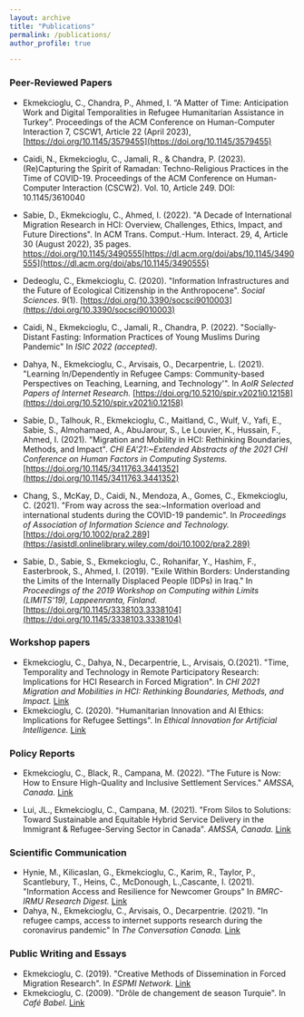 ```yaml
---
layout: archive
title: "Publications"
permalink: /publications/
author_profile: true

---
```



### Peer-Reviewed Papers

- Ekmekcioglu, C., Chandra, P., Ahmed, I. “A Matter of Time: Anticipation Work and Digital Temporalities in Refugee Humanitarian Assistance in Turkey”. Proceedings of the ACM Conference on Human-Computer Interaction 7, CSCW1, Article 22 (April 2023), [https://doi.org/10.1145/3579455](https://doi.org/10.1145/3579455)

- Caidi, N., Ekmekcioglu, C., Jamali, R., & Chandra, P. (2023). (Re)Capturing the Spirit of Ramadan: Techno-Religious Practices in the Time of COVID-19. Proceedings of the ACM Conference on Human-Computer Interaction (CSCW2). Vol. 10, Article 249. DOI: 10.1145/3610040

- Sabie, D., Ekmekcioglu, C., Ahmed, I. (2022). "A Decade of International Migration Research in HCI: Overview, Challenges, Ethics, Impact, and Future Directions". In ACM Trans. Comput.-Hum. Interact. 29, 4, Article 30 (August 2022), 35 pages. https://doi.org/10.1145/3490555[https://dl.acm.org/doi/abs/10.1145/3490555](https://dl.acm.org/doi/abs/10.1145/3490555)


- Dedeoglu, C., Ekmekcioglu, C. (2020). "Information Infrastructures and the Future of Ecological Citizenship in the Anthropocene". *Social Sciences*. 9(1). [https://doi.org/10.3390/socsci9010003](https://doi.org/10.3390/socsci9010003) 


- Caidi, N., Ekmekcioglu, C., Jamali, R., Chandra, P. (2022). "Socially-Distant Fasting: Information Practices of Young Muslims During Pandemic" In *ISIC 2022 (accepted).* 
- Dahya, N., Ekmekcioglu, C., Arvisais, O., Decarpentrie, L. (2021). "Learning In/Dependently in Refugee Camps: Community-based Perspectives on Teaching, Learning, and Technology'". In *AoIR Selected Papers of Internet Research.* [https://doi.org/10.5210/spir.v2021i0.12158](https://doi.org/10.5210/spir.v2021i0.12158) 
- Sabie, D., Talhouk, R., Ekmekcioglu, C., Maitland, C., Wulf, V., Yafi, E., Sabie, S., Almohamaed, A., AbuJarour, S., Le Louvier, K., Hussain, F., Ahmed, I. (2021). "Migration and Mobility in HCI: Rethinking Boundaries, Methods, and Impact". *CHI EA'21:~Extended Abstracts of the 2021 CHI Conference on Human Factors in Computing Systems.* [https://doi.org/10.1145/3411763.3441352](https://doi.org/10.1145/3411763.3441352) 
- Chang, S., McKay, D., Caidi, N., Mendoza, A., Gomes, C., Ekmekcioglu, C. (2021). "From way across the sea:~Information overload and international students during the COVID-19 pandemic". In *Proceedings of Association of Information Science and Technology.* [https://doi.org/10.1002/pra2.289](https://asistdl.onlinelibrary.wiley.com/doi/10.1002/pra2.289)
- Sabie, D., Sabie, S., Ekmekcioglu, C., Rohanifar, Y., Hashim, F., Easterbrook, S., Ahmed, I. (2019). "Exile Within Borders: Understanding the Limits of the Internally Displaced People (IDPs) in Iraq." In *Proceedings of the 2019 Workshop on Computing within Limits (LIMITS'19), Lappeenranta, Finland.* [https://doi.org/10.1145/3338103.3338104](https://doi.org/10.1145/3338103.3338104)



### Workshop papers

- Ekmekcioglu, C., Dahya, N., Decarpentrie, L., Arvisais, O.(2021). "Time, Temporality and Technology in Remote Participatory Research: Implications for HCI Research in Forced Migration". In *CHI 2021 Migration and Mobilities in HCI: Rethinking Boundaries, Methods, and Impact.* [Link](http://www.cs.toronto.edu/~dsabie/MigrationWorkshop/Submissions/Ekmekcioglu-et-al_2021.pdf)
- Ekmekcioglu, C. (2020). "Humanitarian Innovation and AI Ethics: Implications for Refugee Settings". In *Ethical Innovation for Artificial Intelligence.* [Link](https://ei4ai.wordpress.com/2020/10/19/humanitarian-innovation-and-ai-ethics-implications-for-refugee-settings-by-cansu-e-dedeoglu-faculty-of-information-university-of-toronto/)

### Policy Reports

- Ekmekcioglu, C., Black, R., Campana, M. (2022). "The Future is Now: How to Ensure High-Quality and Inclusive Settlement Services." *AMSSA, Canada.* [Link](https://www.amssa.org/wp-content/uploads/2022/06/NSCT-Report-Final-EN-Apr-29-2022.pdf)

- Lui, JL., Ekmekcioglu, C., Campana, M.  (2021). "From Silos to Solutions: Toward Sustainable and Equitable Hybrid Service Delivery in the Immigrant & Refugee-Serving Sector in Canada". *AMSSA, Canada.* [Link](https://www.amssa.org/wp-content/uploads/2021/05/EN-Settlement-Sector-Technology-Task-Group-final-report-and-recommen....pdf)

### Scientific Communication

- Hynie, M., Kilicaslan, G., Ekmekcioglu, C., Karim, R., Taylor, P., Scantlebury, T., Heins, C., McDonough, L.,Cascante, I. (2021). "Information Access and Resilience for Newcomer Groups" In *BMRC-IRMU Research Digest.* [Link](https://bmrc-irmu.info.yorku.ca/files/2021/12/Hynie-FINAL-York-Region-EN-Research-Summary_mh-1.pdf?x15611)
- Dahya, N., Ekmekcioglu, C., Arvisais, O., Decarpentrie. (2021). "In refugee camps, access to internet supports research during the coronavirus pandemic" In *The Conversation Canada.* [Link](https://theconversation.com/in-refugee-camps-access-to-internet-supports-research-during-the-coronavirus-pandemic-146468) 

### Public Writing and Essays 

- Ekmekcioglu, C. (2019). "Creative Methods of Dissemination in Forced Migration Research". In *ESPMI Network.* [Link](https://espminetwork.com/cansu-e-dedoglu-dissemination-methods/)
- Ekmekcioglu, C. (2009). "Drôle de changement de season Turquie". In *Café Babel.* [Link](https://cafebabel.com/fr/article/drole-de-changement-de-saison-turque-5ae0059df723b35a145df023/)


<!---
 {% if author.googlescholar %}
 You can also find my articles on <u><a href="{{author.googlescholar}}">my Google Scholar profile</a>.</u>
 {% endif %}
 {% include base_path %}
 {% for post in site.publications reversed %}
 {% include archive-single.html %}
 {% endfor %}
 --->
